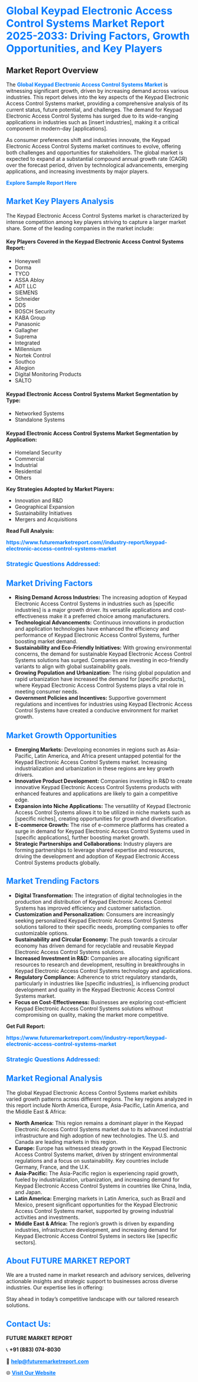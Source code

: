 <h1 style="color: #007BFF;">Global Keypad Electronic Access Control Systems Market Report 2025-2033: Driving Factors, Growth Opportunities, and Key Players</h1>

<section id="overview">
<h2>Market Report Overview</h2>
<p>The <a href="https://www.futuremarketreport.com//industry-report/keypad-electronic-access-control-systems-market" style="color: #007BFF; text-decoration: none;"><strong>Global Keypad Electronic Access Control Systems Market</strong></a> is witnessing significant growth, driven by increasing demand across various industries. This report delves into the key aspects of the Keypad Electronic Access Control Systems market, providing a comprehensive analysis of its current status, future potential, and challenges. The demand for Keypad Electronic Access Control Systems has surged due to its wide-ranging applications in industries such as [insert industries], making it a critical component in modern-day [applications].</p>
<p>As consumer preferences shift and industries innovate, the Keypad Electronic Access Control Systems market continues to evolve, offering both challenges and opportunities for stakeholders. The global market is expected to expand at a substantial compound annual growth rate (CAGR) over the forecast period, driven by technological advancements, emerging applications, and increasing investments by major players.</p>
</section>

<section id="overview">
<p><a href="https://www.futuremarketreport.com//request-sample/reportId=76657" style="color: #007BFF; text-decoration: none;"><strong>Explore Sample Report Here</strong></a></p>
</section>

<section id="key-players">
<h2 style="color: #007BFF;">Market Key Players Analysis</h2>
<p>The Keypad Electronic Access Control Systems market is characterized by intense competition among key players striving to capture a larger market share. Some of the leading companies in the market include:</p>
<h4>Key Players Covered in the Keypad Electronic Access Control Systems Report:</h4>
<ul><li>Honeywell</li><li>Dorma</li><li>TYCO</li><li>ASSA Abloy</li><li>ADT LLC</li><li>SIEMENS</li><li>Schneider</li><li>DDS</li><li>BOSCH Security</li><li>KABA Group</li><li>Panasonic</li><li>Gallagher</li><li>Suprema</li><li>Integrated</li><li>Millennium</li><li>Nortek Control</li><li>Southco</li><li>Allegion</li><li>Digital Monitoring Products</li><li>SALTO</li></ul>
<h4>Keypad Electronic Access Control Systems Market Segmentation by Type:</h4>
<ul><li>Networked Systems</li><li>Standalone Systems</li></ul>

<h4>Keypad Electronic Access Control Systems Market Segmentation by Application:</h4>
<ul><li>Homeland Security</li><li>Commercial</li><li>Industrial</li><li>Residential</li><li>Others</li></ul>
<p><strong>Key Strategies Adopted by Market Players:</strong></p>
<ul>
<li>Innovation and R&D</li>
<li>Geographical Expansion</li>
<li>Sustainability Initiatives</li>
<li>Mergers and Acquisitions</li>
</ul>
</section>

<section>
<p><strong>Read Full Analysis: </strong></p><a href="https://www.futuremarketreport.com//industry-report/keypad-electronic-access-control-systems-market" style="color: #007BFF; text-decoration: none;"><strong>https://www.futuremarketreport.com//industry-report/keypad-electronic-access-control-systems-market</strong></a>
<h3 style="color: #007BFF;">Strategic Questions Addressed:</h3>
</section>

<section id="driving-factors">
<h2 style="color: #007BFF;">Market Driving Factors</h2>
<ul>
<li><strong>Rising Demand Across Industries:</strong> The increasing adoption of Keypad Electronic Access Control Systems in industries such as [specific industries] is a major growth driver. Its versatile applications and cost-effectiveness make it a preferred choice among manufacturers.</li>
<li><strong>Technological Advancements:</strong> Continuous innovations in production and application technologies have enhanced the efficiency and performance of Keypad Electronic Access Control Systems, further boosting market demand.</li>
<li><strong>Sustainability and Eco-Friendly Initiatives:</strong> With growing environmental concerns, the demand for sustainable Keypad Electronic Access Control Systems solutions has surged. Companies are investing in eco-friendly variants to align with global sustainability goals.</li>
<li><strong>Growing Population and Urbanization:</strong> The rising global population and rapid urbanization have increased the demand for [specific products], where Keypad Electronic Access Control Systems plays a vital role in meeting consumer needs.</li>
<li><strong>Government Policies and Incentives:</strong> Supportive government regulations and incentives for industries using Keypad Electronic Access Control Systems have created a conducive environment for market growth.</li>
</ul>
</section>

<section id="growth-opportunities">
<h2 style="color: #007BFF;">Market Growth Opportunities</h2>
<ul>
<li><strong>Emerging Markets:</strong> Developing economies in regions such as Asia-Pacific, Latin America, and Africa present untapped potential for the Keypad Electronic Access Control Systems market. Increasing industrialization and urbanization in these regions are key growth drivers.</li>
<li><strong>Innovative Product Development:</strong> Companies investing in R&D to create innovative Keypad Electronic Access Control Systems products with enhanced features and applications are likely to gain a competitive edge.</li>
<li><strong>Expansion into Niche Applications:</strong> The versatility of Keypad Electronic Access Control Systems allows it to be utilized in niche markets such as [specific niches], creating opportunities for growth and diversification.</li>
<li><strong>E-commerce Growth:</strong> The rise of e-commerce platforms has created a surge in demand for Keypad Electronic Access Control Systems used in [specific applications], further boosting market growth.</li>
<li><strong>Strategic Partnerships and Collaborations:</strong> Industry players are forming partnerships to leverage shared expertise and resources, driving the development and adoption of Keypad Electronic Access Control Systems products globally.</li>
</ul>
</section>

<section id="trending-factors">
<h2 style="color: #007BFF;">Market Trending Factors</h2>
<ul>
<li><strong>Digital Transformation:</strong> The integration of digital technologies in the production and distribution of Keypad Electronic Access Control Systems has improved efficiency and customer satisfaction.</li>
<li><strong>Customization and Personalization:</strong> Consumers are increasingly seeking personalized Keypad Electronic Access Control Systems solutions tailored to their specific needs, prompting companies to offer customizable options.</li>
<li><strong>Sustainability and Circular Economy:</strong> The push towards a circular economy has driven demand for recyclable and reusable Keypad Electronic Access Control Systems solutions.</li>
<li><strong>Increased Investment in R&D:</strong> Companies are allocating significant resources to research and development, resulting in breakthroughs in Keypad Electronic Access Control Systems technology and applications.</li>
<li><strong>Regulatory Compliance:</strong> Adherence to strict regulatory standards, particularly in industries like [specific industries], is influencing product development and quality in the Keypad Electronic Access Control Systems market.</li>
<li><strong>Focus on Cost-Effectiveness:</strong> Businesses are exploring cost-efficient Keypad Electronic Access Control Systems solutions without compromising on quality, making the market more competitive.</li>
</ul>
</section>

<section>
<p><strong>Get Full Report: </strong></p><a href="https://www.futuremarketreport.com//industry-report/keypad-electronic-access-control-systems-market" style="color: #007BFF; text-decoration: none;"><strong>https://www.futuremarketreport.com//industry-report/keypad-electronic-access-control-systems-market</strong></a>
<h3 style="color: #007BFF;">Strategic Questions Addressed:</h3>
</section>


<section id="regional-analysis">
<h2 style="color: #007BFF;">Market Regional Analysis</h2>
<p>The global Keypad Electronic Access Control Systems market exhibits varied growth patterns across different regions. The key regions analyzed in this report include North America, Europe, Asia-Pacific, Latin America, and the Middle East & Africa:</p>
<ul>
<li><strong>North America:</strong> This region remains a dominant player in the Keypad Electronic Access Control Systems market due to its advanced industrial infrastructure and high adoption of new technologies. The U.S. and Canada are leading markets in this region.</li>
<li><strong>Europe:</strong> Europe has witnessed steady growth in the Keypad Electronic Access Control Systems market, driven by stringent environmental regulations and a focus on sustainability. Key countries include Germany, France, and the U.K.</li>
<li><strong>Asia-Pacific:</strong> The Asia-Pacific region is experiencing rapid growth, fueled by industrialization, urbanization, and increasing demand for Keypad Electronic Access Control Systems in countries like China, India, and Japan.</li>
<li><strong>Latin America:</strong> Emerging markets in Latin America, such as Brazil and Mexico, present significant opportunities for the Keypad Electronic Access Control Systems market, supported by growing industrial activities and investments.</li>
<li><strong>Middle East & Africa:</strong> The region’s growth is driven by expanding industries, infrastructure development, and increasing demand for Keypad Electronic Access Control Systems in sectors like [specific sectors].</li>
</ul>
</section>

<footer>
<h2 style="color: #007BFF;">About FUTURE MARKET REPORT</h2>
<p>We are a trusted name in market research and advisory services, delivering actionable insights and strategic support to businesses across diverse industries. Our expertise lies in offering:</p>

<p>Stay ahead in today’s competitive landscape with our tailored research solutions.</p>

<h2 style="color: #007BFF;">Contact Us:</h2>
<p><strong>FUTURE MARKET REPORT</strong></p>
<p>📞 <strong>+91 (883) 074-8030</strong></p>
<p>📧 <strong><a href="mailto:help@futuremarketreport.com" style="color: #007BFF;">help@futuremarketreport.com</a></strong></p>
<p>🌐 <strong><a href="https://www.futuremarketreport.com/" style="color: #007BFF;">Visit Our Website</a></strong></p>
</footer>